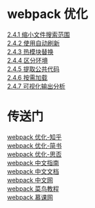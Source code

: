 <!--
 * @Descripttion: 章节目录
 * @version: 
 * @Author: cholee
 * @Date: 2020-08-20 17:55:46
 * @LastEditors: cholee
 * @LastEditTime: 2020-08-25 16:20:21
-->
# webpack 优化
[2.4.1 缩小文件搜索范围](range.md)  
[2.4.2 使用自动刷新](refresh.md)  
[2.4.3 热模块替换](toggle.md)  
[2.4.4 区分环境](model.md)  
[2.4.5 提取公共代码](common.md)  
[2.4.6 按需加载](import.md)  
[2.4.7 可视化输出分析](analysis.md)

# 传送门

[webpack 优化-知乎](https://zhuanlan.zhihu.com/p/102391654)  
[webpack 优化-简书](https://www.jianshu.com/p/4f58b179c626)  
[webpack 优化-思否](https://segmentfault.com/a/1190000011138081)  
[webpack 中文指南](https://www.w3cschool.cn/webpackguide/)  
[webpack 中文文档](http://webpack.html.cn/)  
[webpack 中文网](https://www.webpackjs.com)  
[webpack 菜鸟教程](https://www.runoob.com/w3cnote/webpack-tutorial.html)  
[webpack 慕课网](https://www.imooc.com/learn/802)